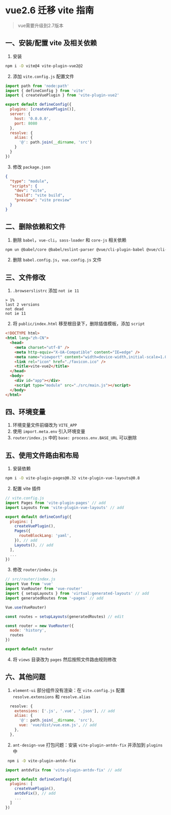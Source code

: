 # vue2.6 迁移 vite 指南

> vue需要升级到2.7版本

## 一、安装/配置 vite 及相关依赖

1. 安装

```bash
npm i -D vite@4 vite-plugin-vue2@2
```

2. 添加 `vite.config.js` 配置文件

```javascript
import path from 'node:path'
import { defineConfig } from 'vite'
import { createVuePlugin } from 'vite-plugin-vue2'

export default defineConfig({
  plugins: [createVuePlugin()],
  server: {
    host: '0.0.0.0',
    port: 8080
  },
  resolve: {
    alias: {
      '@': path.join(__dirname, 'src')
    }
  }
})
```

3. 修改 `package.json`

```json
{
  "type": "module",
  "scripts": {
    "dev": "vite",
    "build": "vite build",
    "preview": "vite preview"
  }
}
```

## 二、删除依赖和文件

1. 删除 `babel`，`vue-cli`，`sass-loader` 和 `core-js` 相关依赖

```bash
npm un @babel/core @babel/eslint-parser @vue/cli-plugin-babel @vue/cli-plugin-eslint @vue/cli-plugin-router @vue/cli-plugin-vuex @vue/cli-service sass-loader core-js
```

2. 删除 `babel.config.js`，`vue.config.js` 文件

## 三、文件修改

1. `.browserslistrc` 添加 `not ie 11`

```text
> 1%
last 2 versions
not dead
not ie 11
```

2. 将 `public/index.html` 移至根目录下，删除插值模板，添加 `script`

```html
<!DOCTYPE html>
<html lang="zh-CN">
  <head>
    <meta charset="utf-8" />
    <meta http-equiv="X-UA-Compatible" content="IE=edge" />
    <meta name="viewport" content="width=device-width,initial-scale=1.0" />
    <link rel="icon" href="./favicon.ico" />
    <title>vite-vue2</title>
  </head>
  <body>
    <div id="app"></div>
    <script type="module" src="./src/main.js"></script>
  </body>
</html>
```

## 四、环境变量

1. 环境变量文件前缀改为 `VITE_APP`
2. 使用 `import.meta.env` 引入环境变量
3. `router/index.js` 中的 `base: process.env.BASE_URL` 可以删除

## 五、使用文件路由和布局

1. 安装依赖

```bash
npm i -D vite-plugin-pages@0.32 vite-plugin-vue-layouts@0.8
```

2. 配置 vite 插件

```javascript
// vite.config.js
import Pages from 'vite-plugin-pages' // add
import Layouts from 'vite-plugin-vue-layouts' // add

export default defineConfig({
  plugins: [
    createVuePlugin(),
    Pages({
      routeBlockLang: 'yaml',
    }), // add
    Layouts(), // add
  ],
  ...
})
```

3. 修改 `router/index.js`

```javascript
// src/router/index.js
import Vue from 'vue'
import VueRouter from 'vue-router'
import { setupLayouts } from 'virtual:generated-layouts' // add
import generatedRoutes from '~pages' // add

Vue.use(VueRouter)

const routes = setupLayouts(generatedRoutes) // edit

const router = new VueRouter({
  mode: 'history',
  routes
})

export default router
```

4. 将 `views` 目录改为 `pages` 然后按照文件路由规则修改

## 六、其他问题

1. `element-ui` 部分组件没有渲染：在 `vite.config.js` 配置 `resolve.extensions` 和 `resolve.alias`

```javascript
  resolve: {
    extensions: ['.js', '.vue', '.json'], // add
    alias: {
      '@': path.join(__dirname, 'src'),
      vue: 'vue/dist/vue.esm.js', // add
    },
  },
```

2. `ant-design-vue` 打包问题：安装 `vite-plugin-antdv-fix` 并添加到 `plugins` 中

```bash
 npm i -D vite-plugin-antdv-fix
```

```javascript
import antdvFix from 'vite-plugin-antdv-fix' // add

export default defineConfig({
  plugins: [
    createVuePlugin(),
    antdvFix(), // add
    ...
  ]
})
```
